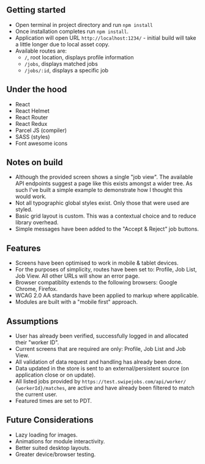 ## Getting started
* Open terminal in project directory and run ```npm install```
* Once installation completes run ```npm install```.
* Application will open URL ```http://localhost:1234/``` - initial build will take a little longer due to local asset copy.
* Available routes are:
    * ```/```, root location, displays profile information
    * ```/jobs```, displays matched jobs
    * ```/jobs/:id```, displays a specific job

## Under the hood
* React
* React Helmet
* React Router
* React Redux
* Parcel JS (compiler)
* SASS (styles)
* Font awesome icons

## Notes on build
* Although the provided screen shows a single "job view". The available API endpoints suggest a page like this exists amongst a wider tree. As such I've built a simple example to demonstrate how I thought this would work.
* Not all typographic global styles exist. Only those that were used are styled.
* Basic grid layout is custom. This was a contextual choice and to reduce library overhead. 
* Simple messages have been added to the "Accept & Reject" job buttons.

## Features
* Screens have been optimised to work in mobile & tablet devices.
* For the purposes of simplicity, routes have been set to: Profile, Job List, Job View. All other URLs will show an error page.
* Browser compatiblity extends to the following browsers: Google Chrome, Firefox.
* WCAG 2.0 AA standards have been applied to markup where applicable.
* Modules are built with a "mobile first" approach.

## Assumptions
* User has already been verified, successfully logged in and allocated their "worker ID".
* Current screens that are required are only: Profile, Job List and Job View.
* All validation of data request and handling has already been done.
* Data updated in the store is sent to an external/persistent source (on application close or on update).
* All listed jobs provided by ```https://test.swipejobs.com/api/worker/​{workerId}​/matches```, are active and have already been filtered to match the current user.
* Featured times are set to PDT.

## Future Considerations
* Lazy loading for images.
* Animations for module interactivity.
* Better suited desktop layouts.
* Greater device/browser testing.